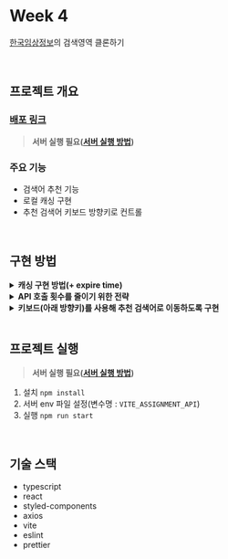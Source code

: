 # Week 4

[한국임상정보](https://clinicaltrialskorea.com/)의 검색영역 클론하기

<br>

## 프로젝트 개요

### [배포 링크](https://searchbar-practice.vercel.app/)

> **서버 실행 필요([서버 실행 방법](https://github.com/walking-sunset/assignment-api))**

### 주요 기능

- 검색어 추천 기능
- 로컬 캐싱 구현
- 추천 검색어 키보드 방향키로 컨트롤

<br>

## 구현 방법

<details>
<summary><strong>캐싱 구현 방법(+ expire time)</strong></summary>
<div markdown="1">

- api 호출 함수를 클로저 함수로 작성하여 내부 함수에서만 접근할 수 있는 객체 생성

- api 호출 시 응답과 현재 시간을 객체에 저장  
  `{ 검색어 : { data: res.data, date: 현재 시간 } }`

- 이전에 검색한 단어로 함수를 재호출 시  
  객체에 저장된 `검색어.date`와 현재 시간을 비교하여  
  호출 이후 5분이 지나지 않았다면 `검색어.data` 반환, 지났다면 재호출

</div>
</details>

<details>
<summary><strong>API 호출 횟수를 줄이기 위한 전략</strong></summary>
<div markdown="1">

- 검색어의 첫번째 글자로만 호출하도록 함수 작성

- 검색어의 길이가 1보다 큰 경우,  
  첫번째 글자로 호출하고  
  검색어를 포함하고 있는 값만 filter하여 리턴 시킴

</div>
</details>

<details>
<summary><strong>키보드(아래 방향키)를 사용해 추천 검색어로 이동하도록 구현</strong></summary>
<div markdown="1">

- 방향키를 사용해 이동할 요소 `검색어 ul`에 `ref` 할당

- input에서 `아래 방향키`를 누르면 ref에 포커스 이벤트를 실행하여 `검색어 ul`로 이동

- `검색어 ul` 내부에서 인덱스를 상태로 관리하고, 위아래 방향키를 눌렀을 때 인덱스를 +-해줌

- 상태 인덱스와 일치하는 `li`를 강조표시하여 이동하는 것처럼 보이도록 구현

</div>
</details>

<br>

## 프로젝트 실행

> **서버 실행 필요([서버 실행 방법](https://github.com/walking-sunset/assignment-api))**

1. 설치 `npm install`
2. 서버 env 파일 설정(변수명 : `VITE_ASSIGNMENT_API`)
3. 실행 `npm run start`

<br>

## 기술 스택

- typescript
- react
- styled-components
- axios
- vite
- eslint
- prettier
